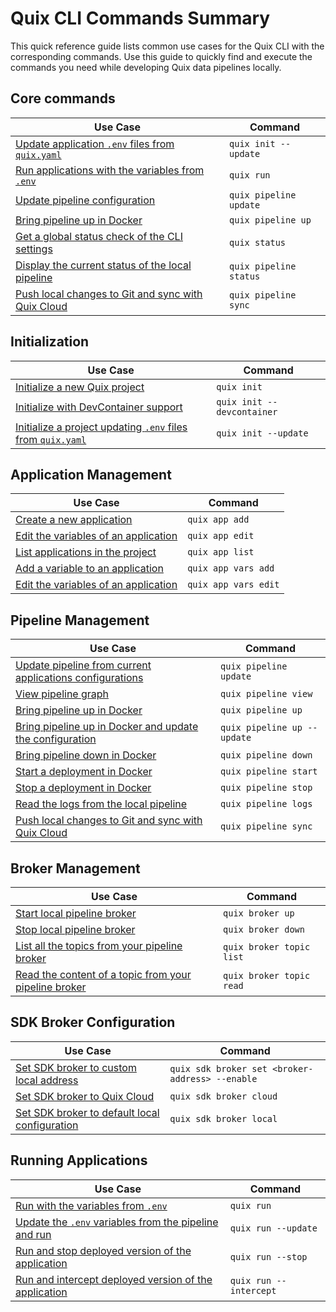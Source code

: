 # Quix CLI Commands Summary

This quick reference guide lists common use cases for the Quix CLI with the corresponding commands. Use this guide to quickly find and execute the commands you need while developing Quix data pipelines locally.

## Core commands

| Use Case                                                                           | Command                |
| ---------------------------------------------------------------------------------- | ---------------------- |
| [Update application `.env` files from `quix.yaml`](./Reference/init.md)            | `quix init --update`   |
| [Run applications with the variables from `.env`](./Reference/run.md)              | `quix run`             |
| [Update pipeline configuration](./Reference/pipeline/update.md)                    | `quix pipeline update` |
| [Bring pipeline up in Docker](./Reference/pipeline/up.md)                          | `quix pipeline up`     |
| [Get a global status check of the CLI settings](./Reference/status.md)             | `quix status`          |
| [Display the current status of the local pipeline](./Reference/pipeline/status.md) | `quix pipeline status` |
| [Push local changes to Git and sync with Quix Cloud](./Reference/pipeline/sync.md) | `quix pipeline sync`   |

## Initialization

| Use Case                                                                           | Command                    |
| ---------------------------------------------------------------------------------- | -------------------------- |
| [Initialize a new Quix project](./Reference/init.md)                               | `quix init`                |
| [Initialize with DevContainer support](./Reference/init.md)                        | `quix init --devcontainer` |
| [Initialize a project updating `.env` files from `quix.yaml`](./Reference/init.md) | `quix init --update`       |

## Application Management

| Use Case                                                                           | Command              |
| ---------------------------------------------------------------------------------- | -------------------- |
| [Create a new application](./Reference/applications/create.md)                     | `quix app add`       |
| [Edit the variables of an application](./Reference/applications/edit.md)           | `quix app edit`      |
| [List applications in the project](./Reference/applications/list.md)               | `quix app list`      |
| [Add a variable to an application](./Reference/applications/variables/create.md)   | `quix app vars add`  |
| [Edit the variables of an application](./Reference/applications/variables/edit.md) | `quix app vars edit` |

## Pipeline Management

| Use Case                                                                                   | Command                     |
| ------------------------------------------------------------------------------------------ | --------------------------- |
| [Update pipeline from current applications configurations](./Reference/pipeline/update.md) | `quix pipeline update`      |
| [View pipeline graph](./Reference/pipeline/view.md)                                        | `quix pipeline view`        |
| [Bring pipeline up in Docker](./Reference/pipeline/up.md)                                  | `quix pipeline up`          |
| [Bring pipeline up in Docker and update the configuration](./Reference/pipeline/up.md)     | `quix pipeline up --update` |
| [Bring pipeline down in Docker](./Reference/pipeline/down.md)                              | `quix pipeline down`        |
| [Start a deployment in Docker](./Reference/pipeline/start.md)                              | `quix pipeline start`       |
| [Stop a deployment in Docker](./Reference/pipeline/stop.md)                                | `quix pipeline stop`        |
| [Read the logs from the local pipeline](./Reference/pipeline/logs.md)                      | `quix pipeline logs`        |
| [Push local changes to Git and sync with Quix Cloud](./Reference/pipeline/sync.md)         | `quix pipeline sync`        |

## Broker Management

| Use Case                                                                                   | Command                  |
| ------------------------------------------------------------------------------------------ | ------------------------ |
| [Start local pipeline broker](./Reference/broker/up.md)                                    | `quix broker up`         |
| [Stop local pipeline broker](./Reference/broker/down.md)                                   | `quix broker down`       |
| [List all the topics from your pipeline broker](./Reference/broker/topics/list.md)         | `quix broker topic list` |
| [Read the content of a topic from your pipeline broker](./Reference/broker/topics/read.md) | `quix broker topic read` |

## SDK Broker Configuration

| Use Case                                                                         | Command                                         |
| -------------------------------------------------------------------------------- | ----------------------------------------------- |
| [Set SDK broker to custom local address](./Reference/sdk/broker/set.md)          | `quix sdk broker set <broker-address> --enable` |
| [Set SDK broker to Quix Cloud](./Reference/sdk/broker/cloud.md)                  | `quix sdk broker cloud`                         |
| [Set SDK broker to default local configuration](./Reference/sdk/broker/local.md) | `quix sdk broker local`                         |

## Running Applications

| Use Case                                                                    | Command                |
| --------------------------------------------------------------------------- | ---------------------- |
| [Run with the variables from `.env`](./Reference/run.md)                    | `quix run`             |
| [Update the `.env` variables from the pipeline and run](./Reference/run.md) | `quix run --update`    |
| [Run and stop deployed version of the application](./Reference/run.md)      | `quix run --stop`      |
| [Run and intercept deployed version of the application](./Reference/run.md) | `quix run --intercept` |